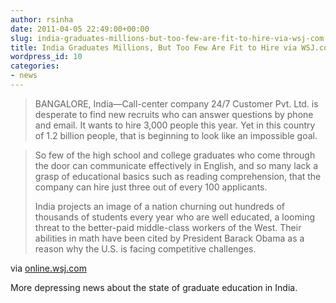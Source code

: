 ```yaml
---
author: rsinha
date: 2011-04-05 22:49:00+00:00
slug: india-graduates-millions-but-too-few-are-fit-to-hire-via-wsj-com
title: India Graduates Millions, But Too Few Are Fit to Hire via WSJ.com
wordpress_id: 10
categories:
- news
---
```


  



> 
> BANGALORE, India—Call-center company 24/7 Customer Pvt. Ltd. is desperate to find new recruits who can answer questions by phone and email. It wants to hire 3,000 people this year. Yet in this country of 1.2 billion people, that is beginning to look like an impossible goal.
> 
>   

> 
> So few of the high school and college graduates who come through the door can communicate effectively in English, and so many lack a grasp of educational basics such as reading comprehension, that the company can hire just three out of every 100 applicants.
> 
>
>
> India projects an image of a nation churning out hundreds of thousands of students every year who are well educated, a looming threat to the better-paid middle-class workers of the West. Their abilities in math have been cited by President Barack Obama as a reason why the U.S. is facing competitive challenges.

via [online.wsj.com](http://online.wsj.com/article/SB20001424052748703515504576142092863219826.html) 
   
  


More depressing news about the state of graduate education in India.
